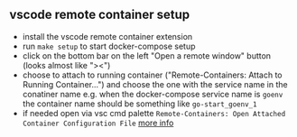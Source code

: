 
## vscode remote container setup
- install the vscode remote container extension
- run `make setup` to start docker-compose setup
- click on the bottom bar on the left "Open a remote window" button (looks almost like "><")
- choose to attach to running container ("Remote-Containers: Attach to Running Container...") and choose the one with the service name in the conatiner name e.g. when the docker-compose service name is `goenv` the container name should be something like `go-start_goenv_1`
- if needed open via vsc cmd palette `Remote-Containers: Open Attached Container Configuration File` [more info](https://code.visualstudio.com/docs/remote/containers#_attached-container-configuration-files)
